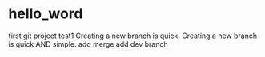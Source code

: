 # hello_word
first git project
test1
Creating a new branch is quick.
Creating a new branch is quick AND simple.
add merge
add dev branch
